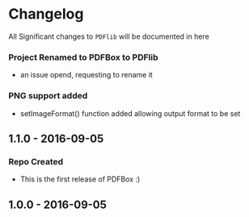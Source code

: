 # Changelog

All Significant changes to `PDFlib` will be documented in here

### Project Renamed to PDFBox to PDFlib
- an issue opend, requesting to rename it

### PNG support added
- setImageFormat() function added allowing output format to be set

## 1.1.0 - 2016-09-05

### Repo Created
- This is the first release of PDFBox :)

## 1.0.0 - 2016-09-05


